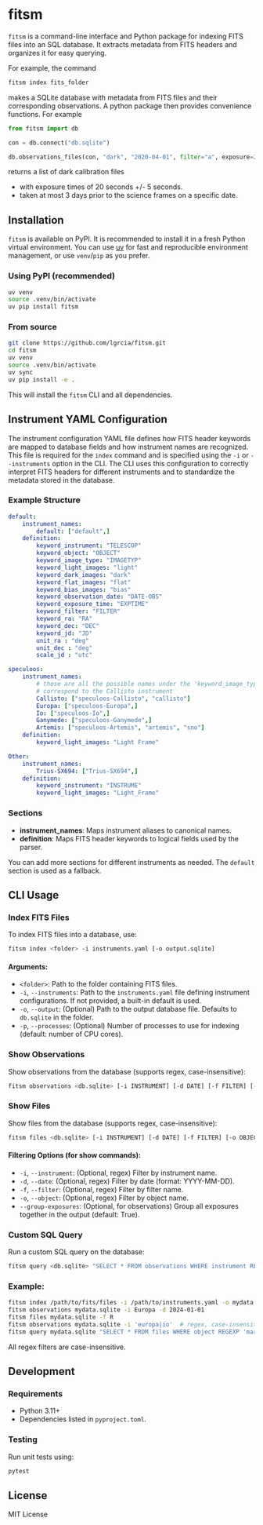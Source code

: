 # fitsm

`fitsm` is a command-line interface and Python package for indexing FITS files into an SQL database. It extracts metadata from FITS headers and organizes it for easy querying.

For example, the command
```bash
fitsm index fits_folder
```
makes a SQLite database with metadata from FITS files and their corresponding observations. A python package then provides convenience functions. For example

```python
from fitsm import db

con = db.connect("db.sqlite")

db.observations_files(con, "dark", "2020-04-01", filter="a", exposure=20.0, tolerance=5, past=3)
```
returns a list of dark calibration files 
- with exposure times of 20 seconds +/- 5 seconds.
- taken at most 3 days prior to the science frames on a specific date.


## Installation

`fitsm` is available on PyPI. It is recommended to install it in a fresh Python virtual environment. You can use [uv](https://github.com/astral-sh/uv) for fast and reproducible environment management, or use `venv`/`pip` as you prefer.

### Using PyPI (recommended)
```bash
uv venv
source .venv/bin/activate
uv pip install fitsm
```

### From source
```bash
git clone https://github.com/lgrcia/fitsm.git
cd fitsm
uv venv
source .venv/bin/activate
uv sync
uv pip install -e .
```

This will install the `fitsm` CLI and all dependencies.

## Instrument YAML Configuration

The instrument configuration YAML file defines how FITS header keywords are mapped to database fields and how instrument names are recognized. This file is required for the `index` command and is specified using the `-i` or `--instruments` option in the CLI. The CLI uses this configuration to correctly interpret FITS headers for different instruments and to standardize the metadata stored in the database.

### Example Structure
```yaml
default:
    instrument_names:
        default: ["default",]
    definition:
        keyword_instrument: "TELESCOP"
        keyword_object: "OBJECT"
        keyword_image_type: "IMAGETYP"
        keyword_light_images: "light"
        keyword_dark_images: "dark"
        keyword_flat_images: "flat"
        keyword_bias_images: "bias"
        keyword_observation_date: "DATE-OBS"
        keyword_exposure_time: "EXPTIME"
        keyword_filter: "FILTER"
        keyword_ra: "RA"
        keyword_dec: "DEC"
        keyword_jd: "JD"
        unit_ra : "deg"
        unit_dec : "deg"
        scale_jd : "utc"

speculoos:
    instrument_names:
        # these are all the possible names under the 'keyword_image_type' that
        # correspond to the Callisto instrument
        Callisto: ["speculoos-Callisto", "callisto"]
        Europa: ["speculoos-Europa",]
        Io: ["speculoos-Io",]
        Ganymede: ["speculoos-Ganymede",]
        Artemis: ["speculoos-Artemis", "artemis", "sno"]
    definition:
        keyword_light_images: "Light Frame"

Other:
    instrument_names:
        Trius-SX694: ["Trius-SX694",]
    definition:
        keyword_instrument: "INSTRUME"
        keyword_light_images: "Light_Frame"
```

### Sections
- **instrument_names**: Maps instrument aliases to canonical names.
- **definition**: Maps FITS header keywords to logical fields used by the parser.

You can add more sections for different instruments as needed. The `default` section is used as a fallback.

## CLI Usage

### Index FITS Files
To index FITS files into a database, use:
```bash
fitsm index <folder> -i instruments.yaml [-o output.sqlite]
```

#### Arguments:
- `<folder>`: Path to the folder containing FITS files.
- `-i`, `--instruments`: Path to the `instruments.yaml` file defining instrument configurations. If not provided, a built-in default is used.
- `-o`, `--output`: (Optional) Path to the output database file. Defaults to `db.sqlite` in the folder.
- `-p`, `--processes`: (Optional) Number of processes to use for indexing (default: number of CPU cores).

### Show Observations
Show observations from the database (supports regex, case-insensitive):
```bash
fitsm observations <db.sqlite> [-i INSTRUMENT] [-d DATE] [-f FILTER] [-o OBJECT] [--group-exposures True|False]
```

### Show Files
Show files from the database (supports regex, case-insensitive):
```bash
fitsm files <db.sqlite> [-i INSTRUMENT] [-d DATE] [-f FILTER] [-o OBJECT]
```

#### Filtering Options (for show commands):
- `-i`, `--instrument`: (Optional, regex) Filter by instrument name.
- `-d`, `--date`: (Optional, regex) Filter by date (format: YYYY-MM-DD).
- `-f`, `--filter`: (Optional, regex) Filter by filter name.
- `-o`, `--object`: (Optional, regex) Filter by object name.
- `--group-exposures`: (Optional, for observations) Group all exposures together in the output (default: True).

### Custom SQL Query
Run a custom SQL query on the database:
```bash
fitsm query <db.sqlite> "SELECT * FROM observations WHERE instrument REGEXP 'europa|io'"
```

### Example:
```bash
fitsm index /path/to/fits/files -i /path/to/instruments.yaml -o mydata.sqlite -p 4
fitsm observations mydata.sqlite -i Europa -d 2024-01-01
fitsm files mydata.sqlite -f R
fitsm observations mydata.sqlite -i 'europa|io'  # regex, case-insensitive
fitsm query mydata.sqlite "SELECT * FROM files WHERE object REGEXP 'mars|jupiter'"
```

All regex filters are case-insensitive.

## Development
### Requirements
- Python 3.11+
- Dependencies listed in `pyproject.toml`.

### Testing
Run unit tests using:
```bash
pytest
```

## License
MIT License

